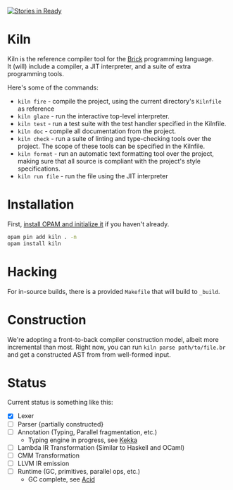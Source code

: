 [![Stories in Ready](https://badge.waffle.io/brick-lang/kiln.png?label=ready)](https://waffle.io/brick-lang/kiln)  

# Kiln


Kiln is the reference compiler tool for the [Brick](https://github.com/brick-lang/brick-lang) programming language.  
It (will) include a compiler, a JIT interpreter, and a suite of extra programming tools.

Here's some of the commands:  
* `kiln fire` - compile the project, using the current directory's `Kilnfile` as reference
* `kiln glaze` - run the interactive top-level interpreter.
* `kiln test` - run a test suite with the test handler specified in the Kilnfile.
* `kiln doc` - compile all documentation from the project.
* `kiln check` - run a suite of linting and type-checking tools over the project. The scope of these tools can be specified in the Kilnfile.
* `kiln format` - run an automatic text formatting tool over the project, making sure that all source is compliant with the project's style specifications.
* `kiln run file` - run the file using the JIT interpreter

# Installation

First, [install OPAM and initialize it](http://opam.ocaml.org/doc/Quick_Install.html) if you haven't already.

```bash
opam pin add kiln . -n
opam install kiln
```

# Hacking
For in-source builds, there is a provided `Makefile` that will build to `_build`.

# Construction
We're adopting a front-to-back compiler construction model, albeit more incremental than most.
Right now, you can run `kiln parse path/to/file.br` and get a constructed AST from from well-formed input.

# Status
Current status is something like this:
- [x] Lexer
- [ ] Parser {partially constructed}
- [ ] Annotation (Typing, Parallel fragmentation, etc.)
  - Typing engine in progress, see [Kekka](https://github.com/brick-lang/kekka)
- [ ] Lambda IR Transformation (Similar to Haskell and OCaml)
- [ ] CMM Transformation
- [ ] LLVM IR emission
- [ ] Runtime (GC, primitives, parallel ops, etc.)
  - GC complete, see [Acid](https://github.com/brick-lang/acid)
